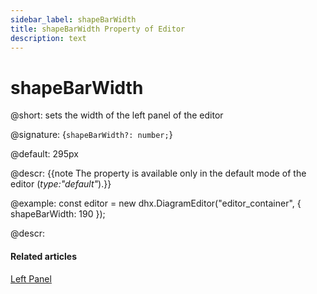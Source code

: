```yaml
---
sidebar_label: shapeBarWidth
title: shapeBarWidth Property of Editor
description: text
---
```


# shapeBarWidth

@short: sets the width of the left panel of the editor

@signature: {`shapeBarWidth?: number;`}

@default: 295px

@descr:
{{note The property is available only in the default mode of the editor (*type:"default"*).}}

@example:
const editor = new dhx.DiagramEditor("editor_container", {
    shapeBarWidth: 190
});

@descr:

#### Related articles

[Left Panel](../../../guides/diagram_editor/left_panel/)
